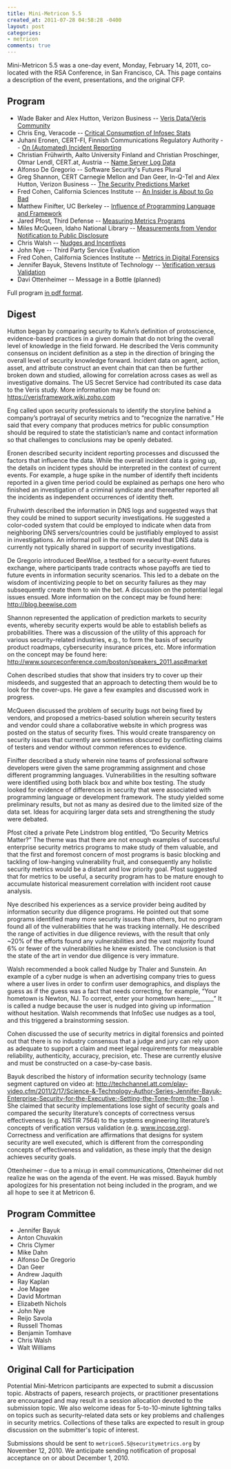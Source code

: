 ```yaml
---
title: Mini-Metricon 5.5
created_at: 2011-07-28 04:58:28 -0400
layout: post
categories:
- metricon
comments: true
---
```


Mini-Metricon 5.5 was a one-day event, Monday, February 14, 2011, co-located with the RSA Conference, in San Francisco, CA. This page contains a description of the event, presentations, and the original CFP.

<!-- more -->

## Program
 
* Wade Baker and Alex Hutton, Verizon Business -- [Veris Data/Veris Community](/attachments/Metricon-5.5-Baker-Hutton-Veris-Community.pdf)
* Chris Eng, Veracode -- [Critical Consumption of Infosec Stats](/attachments/Metricon-5.5-Eng-Critical-Consumption-of-Infosec-Stats.pdf)
* Juhani Eronen, CERT-FI, Finnish Communications Regulatory Authority -- [On (Automated) Incident Reporting](/attachments/Metricon-5.5-Eronen-CERT-FI.pdf)
* Christian Frühwirth, Aalto University Finland and Christian Proschinger, Otmar Lendl, CERT.at, Austria -- [Name Server Log Data](/attachments/Metricon-5.5-Fruhwirth-Proschinger-Lendl-NameServer-Log-Data.pdf)
* Alfonso De Gregorio -- Software Security's Futures Plural
* Greg Shannon, CERT Carnegie Mellon and Dan Geer, In-Q-Tel and Alex Hutton, Verizon Business -- [The Security Predictions Market](/attachments/Metricon-5.5-Geer-Hutton-Shannon-Predictions-Information-Security.pdf)
* Fred Cohen, California Sciences Institute -- [An Insider is About to Go Bad](/attachments/Metricon-5.5-Cohen-Insider.pdf)
* Matthew Finifter, UC Berkeley -- [Influence of Programming Language and Framework](/attachments/Metricon-5.5-Finifter-Influence-of-Programming-Language.pdf)
* Jared Pfost, Third Defense -- [Measuring Metrics Programs](/attachments/Metricon-5.5-Pfost-Measuring-Metrics-Programs.pdf)
* Miles McQueen, Idaho National Library -- [Measurements from Vendor Notification to Public Disclosure](/attachments/Metricon-5.5-McQueen-Vendor-Notification-Disclosure.pdf)
* Chris Walsh -- [Nudges and Incentives](/attachments/Metricon-5.5-Walsh-Nudges-and-Incentives.pdf)
* John Nye -- Third Party Service Evaluation
* Fred Cohen, California Sciences Institute -- [Metrics in Digital Forensics](/attachments/Metricon-5.5-Cohen-Metrics-in-Digital-Forensics.pdf)
* Jennifer Bayuk, Stevens Institute of Technology -- [Verification versus Validation](/attachments/Metricon-5.5-Bayuk-Verification-Versus-Validation.pdf)
* Davi Ottenheimer -- Message in a Bottle (planned)

Full program [in pdf format](/attachments/Metricon-5.5-Program.pdf).

## Digest
 
Hutton began by comparing security to Kuhn&rsquo;s definition of protoscience, evidence-based practices in a given domain that do not bring the overall level of knowledge in the field forward. He described the Veris community consensus on incident definition as a step in the direction of bringing the overall level of security knowledge forward. Incident data on agent, action, asset, and attribute construct an event chain that can then be further broken down and studied, allowing for correlation across cases as well as investigative domains. The US Secret Service had contributed its case data to the Veris study. More information may be found on: https://verisframework.wiki.zoho.com 

Eng called upon security professionals to identify the storyline behind a company&rsquo;s portrayal of security metrics and to &ldquo;recognize the narrative.&rdquo; He said that every company that produces metrics for public consumption should be required to state the statistician&rsquo;s name and contact information so that challenges to conclusions may be openly debated.
 
Eronen described security incident reporting processes and discussed the factors that influence the data. While the overall incident data is going up, the details on incident types should be interpreted in the context of current events. For example, a huge spike in the number of identify theft incidents reported in a given time period could be explained as perhaps one hero who finished an investigation of a criminal syndicate and thereafter reported all the incidents as independent occurrences of identity theft.
 
Fruhwirth described the information in DNS logs and suggested ways that they could be mined to support security investigations. He suggested a color-coded system that could be employed to indicate when data from neighboring DNS servers/countries could be justifiably employed to assist in investigations. An informal poll in the room revealed that DNS data is currently not typically shared in support of security investigations.
 
De Gregorio introduced BeeWise, a testbed for a security-event futures exchange, where participants trade contracts whose payoffs are tied to future events in information security scenarios. This led to a debate on the wisdom of incentivizing people to bet on security failures as they may subsequently create them to win the bet. A discussion on the potential legal issues ensued. More information on the concept may be found here: http://blog.beewise.com
 
Shannon represented the application of prediction markets to security events, whereby security experts would be able to establish beliefs as probabilities. There was a discussion of the utility of this approach for various security-related industries, e.g., to form the basis of security product roadmaps, cybersecurity insurance prices, etc. More information on the concept may be found here: http://www.sourceconference.com/boston/speakers_2011.asp#market
 
Cohen described studies that show that insiders try to cover up their misdeeds, and suggested that an approach to detecting them would be to look for the cover-ups. He gave a few examples and discussed work in progress.
 
McQueen discussed the problem of security bugs not being fixed by vendors, and proposed a metrics-based solution wherein security testers and vendor could share a collaborative website in which progress was posted on the status of security fixes. This would create transparency on security issues that currently are sometimes obscured by conflicting claims of testers and vendor without common references to evidence.
 
Finifter described a study wherein nine teams of professional software developers were given the same programming assignment and chose different programming languages.  Vulnerabilities in the resulting software were
identified using both black box and white box testing. The study looked for evidence of differences in security that were associated with programming language or development framework.  The study yielded some preliminary results,
but not as many as desired due to the limited size of the data set.  Ideas for acquiring larger data sets and strengthening the study were debated. 
 
Pfost cited a private Pete Lindstrom blog entitled, &ldquo;Do Security Metrics Matter?&rdquo; The theme was that there are not enough examples of successful enterprise security metrics programs to make study of them valuable, and that the first and foremost concern of most programs is basic blocking and tackling of low-hanging vulnerability fruit, and consequently any holistic security metrics would be a distant and low priority goal. Pfost suggested that for metrics to be useful, a security program has to be mature enough to accumulate historical measurement correlation with incident root cause analysis.
 
Nye described his experiences as a service provider being audited by information security due diligence programs. He pointed out that some programs identified many more security issues than others, but no program found all of the vulnerabilities that he was tracking internally. He described the range of activities in due diligence reviews, with the result that only ~20% of the efforts found any vulnerabilities and the vast majority found 6% or fewer of the vulnerabilities he knew existed. The conclusion is that the state of the art in vendor due diligence is very immature.
 
Walsh recommended a book called Nudge by Thaler  and Sunstein. An example of a cyber nudge is when an advertising company tries to guess where a user lives in order to confirm user demographics, and displays the guess as if the guess was a fact that needs correcting, for example, &ldquo;Your hometown is Newton, NJ. To correct, enter your hometown here:________&rdquo;  It is called a nudge because the user is nudged into giving up information without hesitation. Walsh recommends that InfoSec use nudges as a tool, and this triggered a brainstorming session.

Cohen discussed the use of security metrics in digital forensics and pointed out that there is no industry consensus that a judge and jury can rely upon as adequate to support a claim and meet legal requirements for measurable reliability, authenticity, accuracy, precision, etc. These are currently elusive and must be constructed on a case-by-case basis.

Bayuk described the history of information security technology (same segment captured on video at: http://techchannel.att.com/play-video.cfm/2011/2/17/Science-&-Technology-Author-Series-Jennifer-Bayuk-Enterprise-Security-for-the-Executive:-Setting-the-Tone-from-the-Top ). She claimed that security implementations lose sight of security goals and compared the security literature&rsquo;s concepts of correctness versus effectiveness (e.g. NISTIR 7564) to the systems engineering literature&rsquo;s concepts of verification versus validation (e.g. www.incose.org). Correctness and verification are affirmations that designs for system security are well executed, which is different from the corresponding concepts of effectiveness and validation, as these imply that the design achieves security goals.
 
Ottenheimer &#x2013; due to a mixup in email communications, Ottenheimer did not realize he was on the agenda of the event. He was missed. Bayuk humbly apologizes for his presentation not being included in the program, and we all hope to see it at Metricon 6. 

## Program Committee

* Jennifer Bayuk
* Anton Chuvakin
* Chris Clymer
* Mike Dahn
* Alfonso De Gregorio
* Dan Geer
* Andrew Jaquith
* Ray Kaplan
* Joe Magee
* David Mortman
* Elizabeth Nichols
* John Nye
* Reijo Savola
* Russell Thomas
* Benjamin Tomhave
* Chris Walsh
* Walt Williams

## Original Call for Participation

Potential Mini-Metricon participants are expected to submit a discussion topic. Abstracts of papers, research projects, or practitioner presentations are encouraged and may result in a session allocation devoted to the submission topic. We also welcome ideas for 5-to-10-minute lightning talks on topics such as security-related data sets or key problems and challenges in security metrics. Collections of these talks are expected to result in group discussion on the submitter's topic of interest.

Submissions should be sent to `metricon5.5@securitymetrics.org` by November 12, 2010. We anticipate sending notification of proposal acceptance on or about December 1, 2010.
